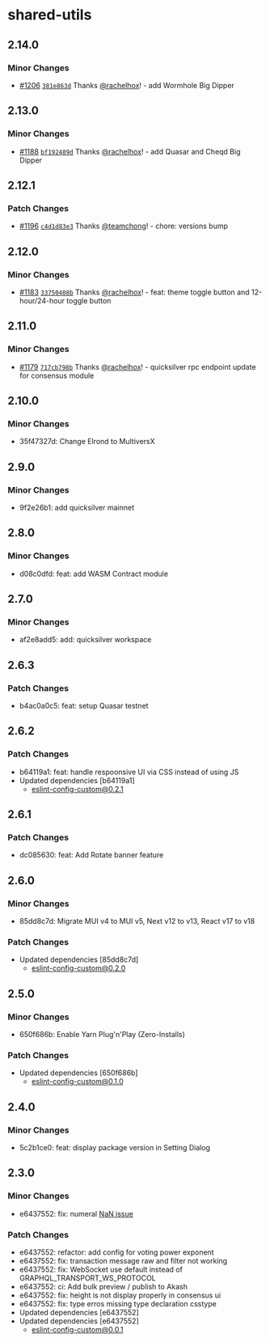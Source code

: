 # shared-utils

## 2.14.0

### Minor Changes

- [#1206](https://github.com/forbole/big-dipper-2.0-cosmos/pull/1206) [`381e863d`](https://github.com/forbole/big-dipper-2.0-cosmos/commit/381e863d12c2c56e1a32946f828de6cbd5350c46) Thanks [@rachelhox](https://github.com/rachelhox)! - add Wormhole Big Dipper

## 2.13.0

### Minor Changes

- [#1188](https://github.com/forbole/big-dipper-2.0-cosmos/pull/1188) [`bf192489d`](https://github.com/forbole/big-dipper-2.0-cosmos/commit/bf192489dfc10cf9f6679f08e6a1b96d390e2e00) Thanks [@rachelhox](https://github.com/rachelhox)! - add Quasar and Cheqd Big Dipper

## 2.12.1

### Patch Changes

- [#1196](https://github.com/forbole/big-dipper-2.0-cosmos/pull/1196) [`c4d1d83e3`](https://github.com/forbole/big-dipper-2.0-cosmos/commit/c4d1d83e30922bdb86ffc20d8cde36adad34bd0c) Thanks [@teamchong](https://github.com/teamchong)! - chore: versions bump

## 2.12.0

### Minor Changes

- [#1183](https://github.com/forbole/big-dipper-2.0-cosmos/pull/1183) [`33750408b`](https://github.com/forbole/big-dipper-2.0-cosmos/commit/33750408bfa3bc3195124b78be72c0d54b414bd7) Thanks [@rachelhox](https://github.com/rachelhox)! - feat: theme toggle button and 12-hour/24-hour toggle button

## 2.11.0

### Minor Changes

- [#1179](https://github.com/forbole/big-dipper-2.0-cosmos/pull/1179) [`717cb798b`](https://github.com/forbole/big-dipper-2.0-cosmos/commit/717cb798b200f5a3afde49695548266fa6bdfb3d) Thanks [@rachelhox](https://github.com/rachelhox)! - quicksilver rpc endpoint update for consensus module

## 2.10.0

### Minor Changes

- 35f47327d: Change Elrond to MultiversX

## 2.9.0

### Minor Changes

- 9f2e26b1: add quicksilver mainnet

## 2.8.0

### Minor Changes

- d08c0dfd: feat: add WASM Contract module

## 2.7.0

### Minor Changes

- af2e8add5: add: quicksilver workspace

## 2.6.3

### Patch Changes

- b4ac0a0c5: feat: setup Quasar testnet

## 2.6.2

### Patch Changes

- b64119a1: feat: handle respoonsive UI via CSS instead of using JS
- Updated dependencies [b64119a1]
  - eslint-config-custom@0.2.1

## 2.6.1

### Patch Changes

- dc085630: feat: Add Rotate banner feature

## 2.6.0

### Minor Changes

- 85dd8c7d: Migrate MUI v4 to MUI v5, Next v12 to v13, React v17 to v18

### Patch Changes

- Updated dependencies [85dd8c7d]
  - eslint-config-custom@0.2.0

## 2.5.0

### Minor Changes

- 650f686b: Enable Yarn Plug'n'Play (Zero-Installs)

### Patch Changes

- Updated dependencies [650f686b]
  - eslint-config-custom@0.1.0

## 2.4.0

### Minor Changes

- 5c2b1ce0: feat: display package version in Setting Dialog

## 2.3.0

### Minor Changes

- e6437552: fix: numeral [NaN issue](https://github.com/adamwdraper/Numeral-js/issues/596)

### Patch Changes

- e6437552: refactor: add config for voting power exponent
- e6437552: fix: transaction message raw and filter not working
- e6437552: fix: WebSocket use default instead of GRAPHQL_TRANSPORT_WS_PROTOCOL
- e6437552: ci: Add bulk preview / publish to Akash
- e6437552: fix: height is not display properly in consensus ui
- e6437552: fix: type erros missing type declaration csstype
- Updated dependencies [e6437552]
- Updated dependencies [e6437552]
  - eslint-config-custom@0.0.1
